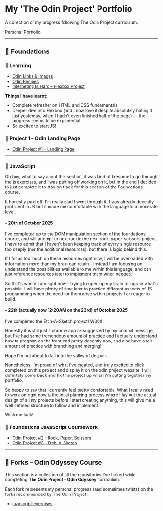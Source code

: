 <link rel="stylesheet" href="./styles.css">

# My 'The Odin Project' Portfolio

A collection of my progress following The Odin Project curriculum.

[Personal Portfolio](https://ackkracck.github.io/Portfolio/)

---

## 🧱 Foundations

### 📖 Learning
- [Odin Links & Images](./Foundations/exercises/HTML-CSS/odin-links-and-images)
- [Odin Recipes](./Foundations/exercises/HTML-CSS/odin-recipes)
- [Interneting Is Hard – Flexbox Project](./Foundations/exercises/HTML-CSS/other-projects/interneting-is-hard/flexbox/flexbox.html)

**Things I have learnt:**
- Complete refresher on HTML and CSS fundamentals  
- Deeper dive into Flexbox (and I now love it despite absolutely hating it just yesterday, when I hadn't even finished half of the page) — the progress seems to be exponential  
- So excited to start JS!

### 🧩 Project 1 – Odin Landing Page
- [Odin Project #1 – Landing Page](./Foundations/exercises/HTML-CSS/odin-landing-page)

---

### 🙌 JavaScript 
Oh boy, what to say about this section, it was kind of tiresome to go through the js exercises, and I was putting off working on it, but in the end I decided to just complete it to stay on track for this section of the Foundations course.

It honestly paid off, I'm really glad I went through it, I was already decently proficient in JS but it made me comfortable with the language to a moderate level.

#### - 20th of October 2025 
I've completed up to the DOM manipulation section of the foundations course, and will attempt to next tackle the next rock-paper-scissors project. I have to admit that I haven't been keeping track of every single resource too deeply (nor the additional resources), but there is logic behind this.

If I focus too much on these resources right now, I will be overloaded with information more than my brain can retain - instead I am focusing on understand the possibilities available to me within this language, and can just reference resources later to implement them when needed.

So that's where I am right now - trying to open up my brain to ingrain what's possible. I will have plenty of time later to practice different aspects of JS programming when the need for them arise within projects I am eager to build.

#### - 22th (actually now 12:20AM on the 23rd) of October 2025
I've completed the Etch-A-Sketch project! W00t!

Honestly it is still just a chrome app as suggested by my commit message, but I've had some tremendous amount of practice and I actually understand how to program on the front end pretty decently now, and also have a fair amount of practice with branching and merging!

Hope I'm not about to fall into the valley of despair...

Nonetheless, I'm proud of what i've created, and truly excited to click completed on this project and display it on the odin project website. I will definitely come back and fix this project up when i'm putting together my portfolio.

So happy to say that I currently feel pretty comfortable. What I really need to work on right now is the intial planning process where I lay out the actual design of all my projects before I start creating anything, this will give me a well defined structure to follow and implement.

Wish me luck!

### 📖 Foundations JavaScript Coursework
- [Odin Project #2 - Rock, Paper, Scissors](./Foundations/Odin-Projects/rock-paper-scissors/)
- [Odin Project #3 - Etch-A-Sketch](./Foundations/Odin-Projects/etch-a-sketch/)

---

## 🍴 Forks – Odin Odyssey Course

This section is a collection of all the repositories I’ve forked while completing **The Odin Project – Odin Odyssey** curriculum.

Each fork represents my personal progress (and sometimes twists) on the forks recommended by The Odin Project.

- [javascript-exercises](https://www.github.com/ackkracck/javascript-exercises)